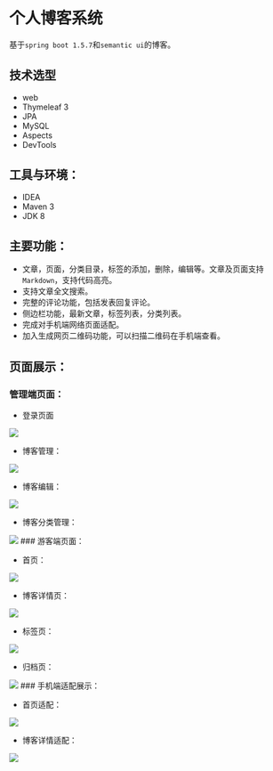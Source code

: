 # 个人博客系统

基于`spring boot 1.5.7`和`semantic ui`的博客。   

## 技术选型

* web
* Thymeleaf 3
* JPA
* MySQL
* Aspects
* DevTools

## 工具与环境：

* IDEA
* Maven 3
* JDK 8


## 主要功能：
* 文章，页面，分类目录，标签的添加，删除，编辑等。文章及页面支持`Markdown`，支持代码高亮。
* 支持文章全文搜索。
* 完整的评论功能，包括发表回复评论。
* 侧边栏功能，最新文章，标签列表，分类列表。
* 完成对手机端网络页面适配。
* 加入生成网页二维码功能，可以扫描二维码在手机端查看。

## 页面展示：
### 管理端页面：

* 登录页面
<img src="https://github.com/yuangccc/Blog/blob/devblog/README_img/%E7%99%BB%E5%BD%95%E9%A1%B5.jpg">

* 博客管理：
<img src="https://github.com/yuangccc/Blog/blob/devblog/README_img/%E5%8D%9A%E5%AE%A2%E7%AE%A1%E7%90%86.jpg">

* 博客编辑：
<img src="https://github.com/yuangccc/Blog/blob/devblog/README_img/%E5%8D%9A%E5%AE%A2%E7%BC%96%E8%BE%91%E9%A1%B5%E9%9D%A2.jpg">

* 博客分类管理：
<img src="https://github.com/yuangccc/Blog/blob/devblog/README_img/%E5%8D%9A%E5%AE%A2%E5%88%86%E7%B1%BB%E7%AE%A1%E7%90%86.jpg">
### 游客端页面：

* 首页：
<img src="https://github.com/yuangccc/Blog/blob/devblog/README_img/%E9%A6%96%E9%A1%B5.jpg">

* 博客详情页：
<img src="https://github.com/yuangccc/Blog/blob/devblog/README_img/%E5%8D%9A%E5%AE%A2%E9%A1%B5.jpg">

* 标签页：
<img src="https://github.com/yuangccc/Blog/blob/devblog/README_img/%E6%A0%87%E7%AD%BE%E9%A1%B5.jpg">

* 归档页：
<img src="https://github.com/yuangccc/Blog/blob/devblog/README_img/%E5%BD%92%E6%A1%A3%E9%A1%B5.jpg">
### 手机端适配展示：

* 首页适配：
<img src="https://github.com/yuangccc/Blog/blob/devblog/README_img/%E9%A6%96%E9%A1%B5%E6%89%8B%E6%9C%BA.jpg">

* 博客详情适配：
<img src="https://github.com/yuangccc/Blog/blob/devblog/README_img/%E5%8D%9A%E5%AE%A2%E6%89%8B%E6%9C%BA.jpg">
